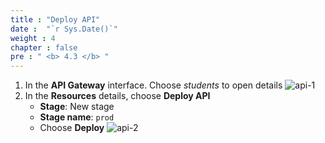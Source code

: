 ```yaml
---
title : "Deploy API"
date :  "`r Sys.Date()`" 
weight : 4
chapter : false
pre : " <b> 4.3 </b> "
---
```

1. In the **API Gateway** interface. Choose *students* to open details
![api-1](/images/5-apigw/5.3-deployapi/api-1.png)
2. In the **Resources** details, choose **Deploy API**
    - **Stage**: New stage
    - **Stage name**: `prod                               `
    - Choose **Deploy**
![api-2](/images/5-apigw/5.3-deployapi/api-2.png)



